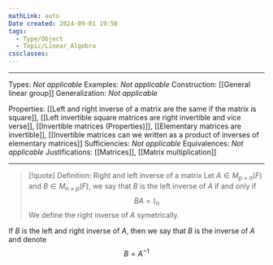 ```yaml
---
mathLink: auto
Date created: 2024-09-01 19:50
tags:
  - Type/Object
  - Topic/Linear_Algebra
cssclasses:
---
```


---  

Types: _Not applicable_
Examples: _Not applicable_
Construction: [[General linear group]]
Generalization: _Not applicable_

Properties: [[Left and right inverse of a matrix are the same if the matrix is square]], [[Left invertible square matrices are right invertible and vice verse]], [[Invertible matrices (Properties)]], [[Elementary matrices are invertible]], [[Invertible matrices can we written as a product of inverses of elementary matrices]]
Sufficiencies: _Not applicable_
Equivalences: _Not applicable_
Justifications: [[Matrices]], [[Matrix multiplication]]

---

> [!quote] Definition: Right and left inverse of a matrix
> Let $A\in M_{p\times n}(F)$ and $B\in M_{n\times p}(F)$, we say that $B$ is the left inverse of $A$ if and only if $$ BA=\mathbb{I}_{n} $$We define the right inverse of $A$ symetrically.

If $B$ is the left and right inverse of $A$, then we say that $B$ is the inverse of $A$ and denote $$ B=A^{-1} $$